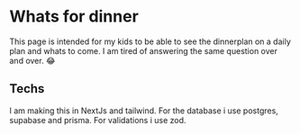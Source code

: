 # Whats for dinner

This page is intended for my kids to be able to see the dinnerplan on a daily plan and whats to come. I am tired of answering the same question over and over. 😂

## Techs

I am making this in NextJs and tailwind. For the database i use postgres, supabase and prisma. For validations i use zod.
